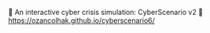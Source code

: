 🚨 An interactive cyber crisis simulation: CyberScenario v2 📌 https://ozancolhak.github.io/cyberscenario6/
